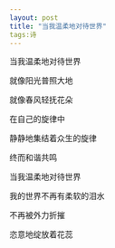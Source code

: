 ```yaml
---
layout: post
title: "当我温柔地对待世界"
tags:诗
---
```


  当我温柔地对待世界

  就像阳光普照大地

  就像春风轻抚花朵

  在自己的旋律中

  静静地集结着众生的旋律

  终而和谐共鸣










  当我温柔地对待世界 

  我的世界不再有柔软的泪水

  不再被外力折摧

  恣意地绽放着花蕊

  